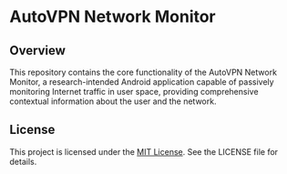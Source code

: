 # AutoVPN Network Monitor
## Overview
This repository contains the core functionality of the AutoVPN Network Monitor, a research-intended Android application capable of passively monitoring
Internet traffic in user space, providing comprehensive contextual information about the user and the network.

## License
This project is licensed under the [MIT License](https://opensource.org/licenses/MIT). See the LICENSE file for details.
